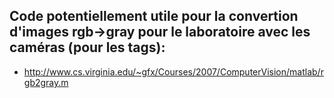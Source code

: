## Code potentiellement utile pour la convertion d'images rgb->gray pour le laboratoire avec les caméras (pour les tags):

- http://www.cs.virginia.edu/~gfx/Courses/2007/ComputerVision/matlab/rgb2gray.m
